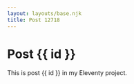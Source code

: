 ```yaml
---
layout: layouts/base.njk
title: Post 12718
---
```


# Post {{ id }}

This is post {{ id }} in my Eleventy project.
